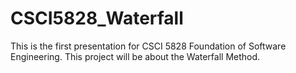 # CSCI5828_Waterfall
This is the first presentation for CSCI 5828 Foundation of Software Engineering. This project will be about the Waterfall Method.